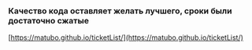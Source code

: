 ### Качество кода оставляет желать лучшего, сроки были достаточно сжатые

[https://matubo.github.io/ticketList/](https://matubo.github.io/ticketList/)
